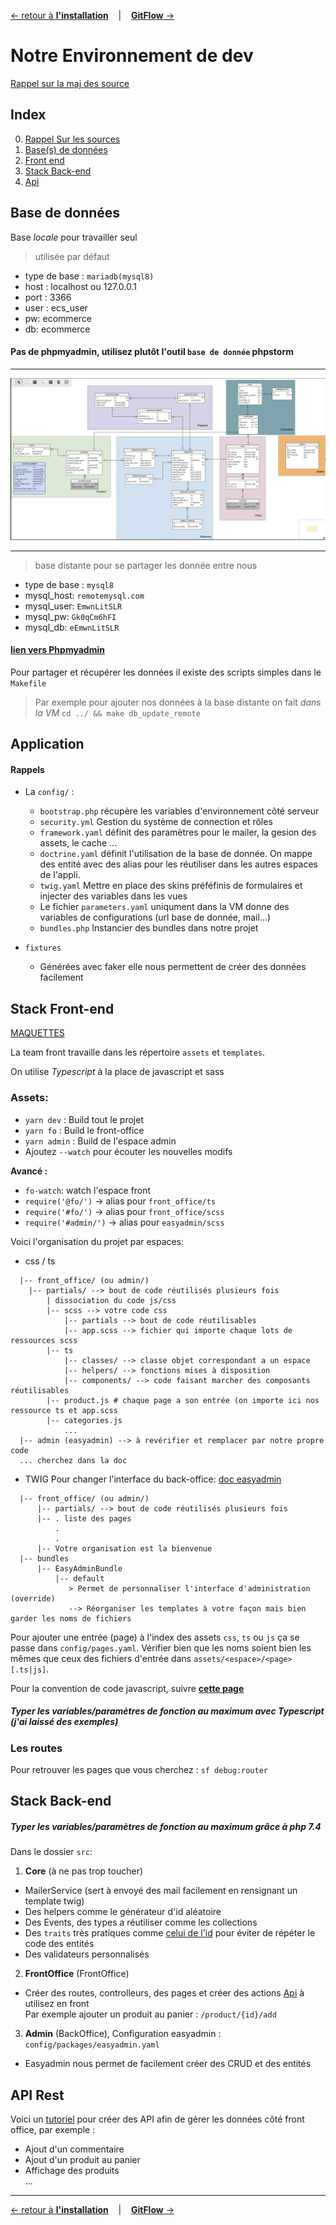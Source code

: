 [&larr; retour à **l'installation**](1Installation.md) &nbsp;&nbsp; | &nbsp;&nbsp; [**GitFlow** &rarr;](3GitFlow.md)

# Notre Environnement de dev

[Rappel sur la maj des source](1Installation.md#sources)

## Index

0. [Rappel Sur les sources](#attention)
1. [Base(s) de données](#base-de-données)
2. [Front end](#stack-front-end)
3. [Stack Back-end](#stack-back-end)
4. [Api](#api-rest)

## Base de données

Base *locale* pour travailler seul 
> utilisée par défaut
- type de base : `mariadb(mysql8)`
- host : localhost ou 127.0.0.1
- port : 3366
- user : ecs_user
- pw: ecommerce
- db: ecommerce

#### Pas de phpmyadmin, utilisez plutôt l'outil `base de donnée` phpstorm

---

![sgbd](res/bd.png)

---

> base distante pour se partager les donnée entre nous
- type de base : `mysql8`
- mysql_host: `remotemysql.com`
- mysql_user: `EmwnLitSLR`
- mysql_pw: `Gk0qCm6hFI`
- mysql_db: `eEmwnLitSLR`

#### [**lien vers Phpmyadmin**](https://remotemysql.com/phpmyadmin/index.php?db=EmwnLitSLR)

Pour partager et récupérer les données il existe des scripts simples dans le `Makefile`
> Par exemple pour ajouter nos données à la base distante on fait *dans la VM* `cd ../ && make db_update_remote`

## Application

#### Rappels

- La `config/` :
  - `bootstrap.php` récupère les variables d'environnement côté serveur
  - `security.yml` Gestion du système de connection et rôles
  - `framework.yaml` définit des paramètres pour le mailer, la gesion des assets, le cache ...
  - `doctrine.yaml` définit l'utilisation de la base de donnée. On mappe des entité avec des alias pour les réutiliser dans les autres espaces de l'appli.
  - `twig.yaml` Mettre en place des skins préféfinis de formulaires et injecter des variables dans les vues
  - Le fichier `parameters.yaml` uniqument dans la VM donne des variables de configurations (url base de donnée, mail...)
  - `bundles.php` Instancier des bundles dans notre projet

- `fixtures`
  - Générées avec faker elle nous permettent de créer des données facilement
  
## Stack Front-end

[MAQUETTES](https://xd.adobe.com/view/357d342a-d937-4075-650b-0f456122b3b6-434c/)

La team front travaille dans les répertoire `assets` et `templates`.

On utilise *Typescript* à la place de javascript et sass

### Assets:
- `yarn dev` : Build tout le projet
- `yarn fo` : Build le front-office
- `yarn admin` : Build de l'espace admin
- Ajoutez `--watch` pour écouter les nouvelles modifs

**Avancé :**

- `fo-watch`: watch l'espace front 
- `require('@fo/')` &rarr; alias pour `front_office/ts`
- `require('#fo/')` &rarr; alias pour `front_office/scss`
- `require('#admin/')` &rarr; alias pour `easyadmin/scss`

Voici l'organisation du projet par espaces:

- css / ts
```
  |-- front_office/ (ou admin/)
    |-- partials/ --> bout de code réutilisés plusieurs fois
        | dissociation du code js/css
        |-- scss --> votre code css
            |-- partials --> bout de code réutilisables
            |-- app.scss --> fichier qui importe chaque lots de ressources scss
        |-- ts
            |-- classes/ --> classe objet correspondant a un espace
            |-- helpers/ --> fonctions mises à disposition
            |-- components/ --> code faisant marcher des composants réutilisables
        |-- product.js # chaque page a son entrée (on importe ici nos ressource ts et app.scss
        |-- categories.js
            ...
  |-- admin (easyadmin) --> à revérifier et remplacer par notre propre code
  ... cherchez dans la doc
```

- TWIG
Pour changer l'interface du back-office: [doc easyadmin](https://symfony.com/doc/master/bundles/EasyAdminBundle/book/list-search-show-configuration.html#list-search-show-advanced-design-configuration)

```
  |-- front_office/ (ou admin/)
      |-- partials/ --> bout de code réutilisés plusieurs fois
      |-- . liste des pages
          .
          .
      |-- Votre organisation est la bienvenue
  |-- bundles
      |-- EasyAdminBundle
          |-- default
             > Permet de personnaliser l'interface d'administration (override)
             --> Réorganiser les templates à votre façon mais bien garder les noms de fichiers
```

Pour ajouter une entrée (page) à l'index des assets `css`, `ts` ou `js` ça se passe dans
`config/pages.yaml`. Vérifier bien que les noms soient bien les mêmes que ceux des fichiers d'entrée dans `assets/<espace>/<page>[.ts|js]`.

Pour la convention de code javascript, suivre [**cette page**](https://github.com/ryanmcdermott/clean-code-javascript#introduction)

##### Typer les variables/paramètres de fonction au maximum avec Typescript (j'ai laissé des exemples)

### Les routes

Pour retrouver les pages que vous cherchez : `sf debug:router`

## Stack Back-end

##### Typer les variables/paramètres de fonction au maximum grâce à php 7.4

Dans le dossier `src`:
1. **Core** (à ne pas trop toucher)
- MailerService (sert à envoyé des mail facilement en rensignant un template twig)
- Des helpers comme le générateur d'id aléatoire
- Des Events, des types a réutiliser comme les collections
- Des `traits` très pratiques comme [celui de l'id](../www/src/Core/Entity/Traits/IdTrait.php) pour éviter de répéter le code des entités
- Des validateurs personnalisés

2. **FrontOffice** (FrontOffice) 
- Créer des routes, controlleurs, des pages et créer des actions 
[Api](#api-rest) à utilisez en front<br>
Par exemple ajouter un produit au panier : `/product/{id}/add`

3. **Admin** (BackOffice), Configuration easyadmin : `config/packages/easyadmin.yaml`
- Easyadmin nous permet de facilement créer des CRUD et des entités

<!-- Suivez les règles automatiques de `phpcbf` et `phpcs` (pas encore installé mais ça vient) -->

## API Rest

Voici un [tutoriel](https://medium.com/q-software/symfony-5-the-rest-the-crud-and-the-swag-7430cb84cd5
) pour créer des API afin de gérer les données côté front office, par exemple :

- Ajout d'un commentaire 
- Ajout d'un produit au panier
- Affichage des produits<br>
...

---
[&larr; retour à **l'installation**](1Installation.md) &nbsp;&nbsp; | &nbsp;&nbsp; [**GitFlow** &rarr;](3GitFlow.md)